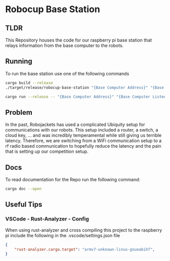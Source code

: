 # Robocup Base Station

## TLDR

This Repository houses the code for our raspberry pi base station that relays information from the base computer to the robots.

## Running

To run the base station use one of the following commands

```sh
cargo build --release
./target/release/robocup-base-station "{Base Computer Address}" "{Base Computer Listening Address}"
```

```sh
cargo run --release -- "{Base Computer Address}" "{Base Computer Listening Address}"
```

## Problem

In the past, Robojackets has used a complicated Ubiquity setup for communications with our robots.  This setup included a router, a switch, a cloud key, ... and was incredibly temperamental while still giving us terrible latency.  Therefore, we are switching from a WiFi communication setup to a rf radio based communication to hopefully reduce the latency and the pain that is setting up our competition setup.

## Docs

To read documentation for the Repo run the following command:

```sh
cargo doc --open
```

## Useful Tips

### VSCode - Rust-Analyzer - Config

When using rust-analyzer and cross compiling this project to the raspberry pi include the following in the .vscode/settings.json file

```json
{
    "rust-analyzer.cargo.target": "armv7-unknown-linux-gnueabihf",
}
```